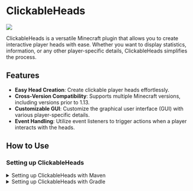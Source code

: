 # ClickableHeads

[![](https://jitpack.io/v/SerbanHiro/ClickableHeads.svg)](https://jitpack.io/#SerbanHiro/ClickableHeads)

ClickableHeads is a versatile Minecraft plugin that allows you to create interactive player heads with ease. Whether you want to display statistics, information, or any other player-specific details, ClickableHeads simplifies the process.

## Features

- **Easy Head Creation**: Create clickable player heads effortlessly.
- **Cross-Version Compatibility**: Supports multiple Minecraft versions, including versions prior to 1.13.
- **Customizable GUI**: Customize the graphical user interface (GUI) with various player-specific details.
- **Event Handling**: Utilize event listeners to trigger actions when a player interacts with the heads.

## How to Use

### Setting up ClickableHeads

<details>
<summary>Setting up ClickableHeads with Maven</summary>
Open your project's pom.xml file.

Add the JitPack repository to your repositories section:
```xml
<repositories>
    <!-- Add the JitPack repository -->
    <repository>
        <id>jitpack.io</id>
        <url>https://jitpack.io</url>
    </repository>
</repositories>
```

Add ClickableHeads as a dependency:
```xml
<dependencies>
    <!-- Add ClickableHeads as a dependency -->
    <dependency>
        <groupId>com.github.SerbanHiro</groupId>
        <artifactId>ClickableHeads</artifactId>
        <version>1.0.1</version> <!-- Replace with the desired version -->
    </dependency>
</dependencies>
```
</details>
<details>
<summary>Setting up ClickableHeads with Gradle</summary>
Open your project's build.gradle file.

Add the JitPack repository to your repositories block:
```groovy
repositories {
    // Add the JitPack repository
    maven { url 'https://jitpack.io' }
}
```
Add ClickableHeads as a dependency:
```groovy
dependencies {
    // Add ClickableHeads as a dependency
    implementation 'com.github.SerbanHiro:ClickableHeads:1.0.1' // Replace with the desired version
}
</details>
```
